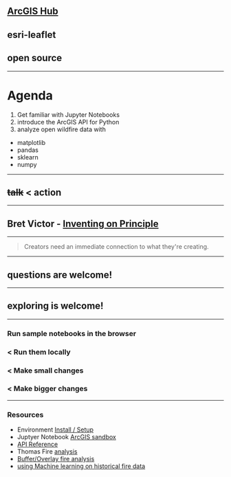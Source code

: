 
## [ArcGIS Hub](https://hub.arcgis.com)
## esri-leaflet
## open source

---

# Agenda
1. Get familiar with Jupyter Notebooks
2. introduce the ArcGIS API for Python 
3. analyze open wildfire data with
  * matplotlib
  * pandas
  * sklearn
  * numpy

---

## ~~talk~~ < action

---

## Bret Victor - [Inventing on Principle](https://vimeo.com/36579366)

---

> Creators need an immediate connection to what they're creating.

---

## questions are welcome!

---

## exploring is welcome!

---

### Run sample notebooks in the browser 
### < Run them locally
### < Make small changes
### < Make bigger changes

---

### Resources
* Environment [Install / Setup](https://developers.arcgis.com/python/guide/install-and-set-up/)
* Juptyer Notebook [ArcGIS sandbox](https://notebooks.esri.com/)
* [API Reference](https://esri.github.io/arcgis-python-api/apidoc/html/index.html)
* Thomas Fire [analysis](https://developers.arcgis.com/python/sample-notebooks/california-wildfires-2017-thomas-fire-analysis/)
* [Buffer/Overlay fire analysis](https://developers.arcgis.com/python/sample-notebooks/fighting-california-forest-fires-using-spatial-analysis/)
* [using Machine learning on historical fire data](https://developers.arcgis.com/python/sample-notebooks/historical-wildfire-analysis/)